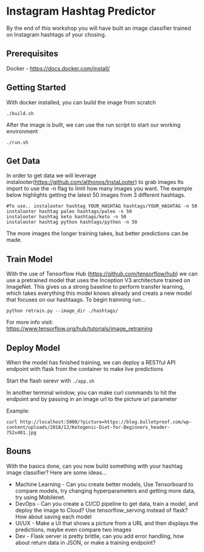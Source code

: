 # Instagram Hashtag Predictor
By the end of this workshop you will have built an image classifier trained on Instagram hashtags of your chosing.

## Prerequisites
Docker - https://docs.docker.com/install/

## Getting Started
With docker installed, you can build the image from scratch

`
./build.sh
`

After the image is built, we can use the run script to start our working environment

`
./run.sh
`

## Get Data
In order to get data we will leverage instalooter(https://github.com/althonos/InstaLooter) to grab images
Its import to use the -n flag to limit how many images you want. The example below highlights getting the latest 50 images from 3 different hashtags. 

```
#To use.. instalooter hashtag YOUR_HASHTAG hashtags/YOUR_HASHTAG -n 50
instalooter hashtag paleo hashtags/paleo -n 50  
instalooter hashtag keto hashtags/keto -n 50  
instalooter hashtag python hashtags/python -n 50  
```

The more images the longer training takes, but better predictions can be made.

## Train Model
With the use of Tensorflow Hub (https://github.com/tensorflow/hub) we can use a pretrained model that uses the Inception V3 architecture trained on ImageNet. This gives us a strong baseline to perform transfer learning, which takes everything this model knows already and creats a new model that focuses on our hashtaags. To begin trainning run... 

`
python retrain.py --image_dir ./hashtags/
`

For more info visit: https://www.tensorflow.org/hub/tutorials/image_retraining

## Deploy Model 
When the model has finished training, we can deploy a RESTful API endpoint with flask from the container to make live predictions

Start the flash serevr with
`
./app.sh
`

In another terminal window, you can make curl commands to hit the endpoint and by passing in an image url to the picture url parameter 

Example:
```
curl http://localhost:5000/?picture=https://blog.bulletproof.com/wp-content/uploads/2018/12/Ketogenic-Diet-for-Beginners_header-752x401.jpg
```

## Bouns
With the basics done, can you now build something with your hashtag image classifier? Here are some ideas...

* Machine Learning - Can you create better models, Use Tensorboard to compare models, try changing hyperparameters and getting more data, try using Mobilenet.    
* DevOps - Can you create a CI/CD pipeline to get data, train a model, and deploy the image to Cloud?  Use tensorflow_serving instead of flask? How about saving each model
* UI/UX - Make a UI that shows a picture from a URL and then displays the predictions, maybe even compare two images    
* Dev - Flask server is pretty brittle, can you add error handling, how about return data in JSON, or make a training endpoint?
